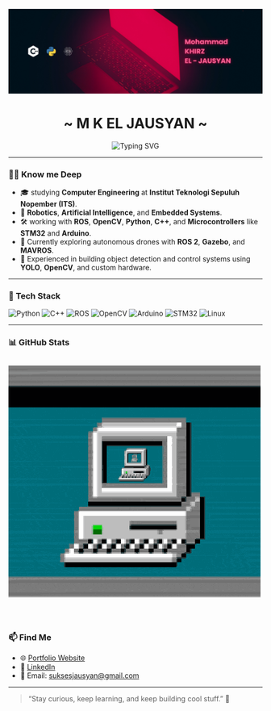 ![Alt Text](head.png)

<h1 align="center">~ M K EL JAUSYAN ~</h1>

<p align="center">
  <img src="https://readme-typing-svg.demolab.com?font=Fira+Code&duration=2500&pause=1000&center=true&vCenter=true&width=500&lines=Computer+Engineering+Student;Sepuluh+Nopember+Institute+of+Technologhy;Robotics+and+AI+Scientist;OpenCV+%7C+ROS+%7C+Python+%7C+C%2B%2B;Learning+without+Doing+is+Nothing" alt="Typing SVG" />
</p>

---

### 👨‍💻 Know me Deep

- 🎓 studying **Computer Engineering** at **Institut Teknologi Sepuluh Nopember (ITS)**.
- 🤖 **Robotics**, **Artificial Intelligence**, and **Embedded Systems**.
- 🛠️ working with **ROS**, **OpenCV**, **Python**, **C++**, and **Microcontrollers** like **STM32** and **Arduino**.
- 🚀 Currently exploring autonomous drones with **ROS 2**, **Gazebo**, and **MAVROS**.
- 🧠 Experienced in building object detection and control systems using **YOLO**, **OpenCV**, and custom hardware.

---

### 🧰 Tech Stack

![Python](https://img.shields.io/badge/-Python-3776AB?style=for-the-badge&logo=python&logoColor=white)
![C++](https://img.shields.io/badge/-C++-00599C?style=for-the-badge&logo=cplusplus&logoColor=white)
![ROS](https://img.shields.io/badge/-ROS-22314E?style=for-the-badge&logo=ros&logoColor=white)
![OpenCV](https://img.shields.io/badge/-OpenCV-5C3EE8?style=for-the-badge&logo=opencv&logoColor=white)
![Arduino](https://img.shields.io/badge/-Arduino-00979D?style=for-the-badge&logo=arduino&logoColor=white)
![STM32](https://img.shields.io/badge/-STM32-03234B?style=for-the-badge&logo=stmicroelectronics&logoColor=white)
![Linux](https://img.shields.io/badge/-Linux-FCC624?style=for-the-badge&logo=linux&logoColor=black)

---

### 📊 GitHub Stats
![Alt Text](giphy.gif)
---

### 📫 Find Me 

- 🌐 [Portfolio Website](yan-sukses.github.io/jausyan.github.io/work.html)
- 💼 [LinkedIn](https://www.linkedin.com/in/el-jausyan-812928317/)
- 📧 Email: suksesjausyan@gmail.com

---

> “Stay curious, keep learning, and keep building cool stuff.” 🚀


<!---
jausyan-sukses/jausyan-sukses is a ✨ special ✨ repository because its `README.md` (this file) appears on your GitHub profile.
You can click the Preview link to take a look at your changes.
--->
